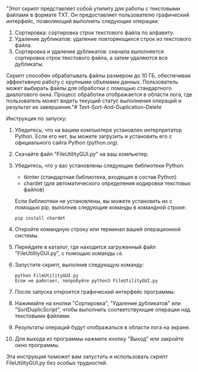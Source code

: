 "Этот скрипт представляет собой утилиту для работы с текстовыми файлами в формате TXT. Он предоставляет пользователю графический интерфейс, позволяющий выполнять следующие операции:

1. Сортировка: сортировка строк текстового файла по алфавиту.
2. Удаление дубликатов: удаление повторяющихся строк из текстового файла.
3. Сортировка и удаление дубликатов: сначала выполняется сортировка строк текстового файла, а затем удаляются все дубликаты.

Скрипт способен обрабатывать файлы размером до 10 ГБ, обеспечивая эффективную работу с крупными объемами данных. Пользователь может выбирать файлы для обработки с помощью стандартного диалогового окна. Процесс обработки отображается в области лога, где пользователь может видеть текущий статус выполнения операций и результат их завершения."# Text-Sort-And-Duplication-Delete


Инструкция по запуску:

1. Убедитесь, что на вашем компьютере установлен интерпретатор Python. Если его нет, вы можете загрузить и установить его с официального сайта Python (python.org).

2. Скачайте файл "FileUtilityGUI.py" на ваш компьютер.

3. Убедитесь, что у вас установлены следующие библиотеки Python:
   - tkinter (стандартная библиотека, входящая в состав Python)
   - chardet (для автоматического определения кодировки текстовых файлов)

   Если библиотеки не установлены, вы можете установить их с помощью pip, выполнив следующие команды в командной строке:
   ```
   pip install chardet
   ```

4. Откройте командную строку или терминал вашей операционной системы.

5. Перейдите в каталог, где находится загруженный файл "FileUtilityGUI.py", с помощью команды `cd`.

6. Запустите скрипт, выполнив следующую команду:
   ```
   python FileUtilityGUI.py
   Если не работает, попробуйте python3 FileUtilityGUI.py
   ```

7. После запуска откроется графический интерфейс программы.

8. Нажимайте на кнопки "Сортировка", "Удаление дубликатов" или "SortDuplicScript", чтобы выполнить соответствующие операции над текстовыми файлами.

9. Результаты операций будут отображаться в области лога на экране.

10. Для выхода из программы нажмите кнопку "Выход" или закройте окно программы.

Эта инструкция поможет вам запустить и использовать скрипт FileUtilityGUI.py без особых трудностей.








